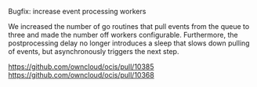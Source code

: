 Bugfix: increase event processing workers

We increased the number of go routines that pull events from the queue to three and made the number off workers configurable. Furthermore, the postprocessing delay no longer introduces a sleep that slows down pulling of events, but asynchronously triggers the next step.

https://github.com/owncloud/ocis/pull/10385
https://github.com/owncloud/ocis/pull/10368
